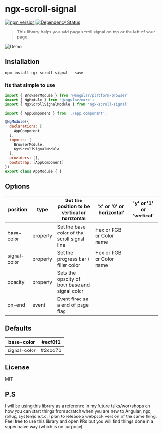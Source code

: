 # ngx-scroll-signal
[![npm version](https://badge.fury.io/js/ngx-scroll-signal.svg)](https://badge.fury.io/js/ngx-scroll-signal)
[![Dependency Status](https://david-dm.org/afirdousi/ngx-scroll-signal.svg)](https://david-dm.org/afirdousi/ngx-scroll-signal)

>This library helps you add page scroll signal on top or the left of your page.

![Demo](ngx-scroll-signal-demo.gif)

## Installation
```js
npm install ngx-scroll-signal --save
```

### Its that simple to use

```js
import { BrowserModule } from '@angular/platform-browser';
import { NgModule } from '@angular/core';
import { NgxScrollSignalModule } from 'ngx-scroll-signal';

import { AppComponent } from './app.component';

@NgModule({
  declarations: [
    AppComponent
  ],
  imports: [
    BrowserModule,
    NgxScrollSignalModule
  ],
  providers: [],
  bootstrap: [AppComponent]
})
export class AppModule { }
```

## Options

| position     	| type       	| Set the position to be vertical or horizontal  	| 'x' or '0' or 'horizontal' 	| 'y' or '1' or 'vertical' 	|
|--------------	|-------------- |------------------------------------------------	|----------------------------	|--------------------------	|
| base-color   	| property      | Set the base color of the scroll signal line   	| Hex or RGB or Color name   	|                          	|
| signal-color 	| property      | Set the progress bar / filler color            	| Hex or RGB or Color name   	|                          	|
| opacity      	| property      | Sets the opacity of both base and signal color 	|                            	|                          	|
| on-end       	| event         | Event fired as a end of page flag              	|                            	|                          	|

## Defaults

| base-color   	| #ecf0f1 	|
|--------------	|---------	|
| signal-color 	| #2ecc71 	|




## License

MIT

## P.S
I will be using this library as a reference in my future talks/workshops on how you can start things from scratch
when you are new to Angular, ngc, rollup, systemjs e.t.c. I plan to release a webpack version of the same thing.
Feel free to use this library and open PRs but you will find things done in a super naive way (which is on purpose).


